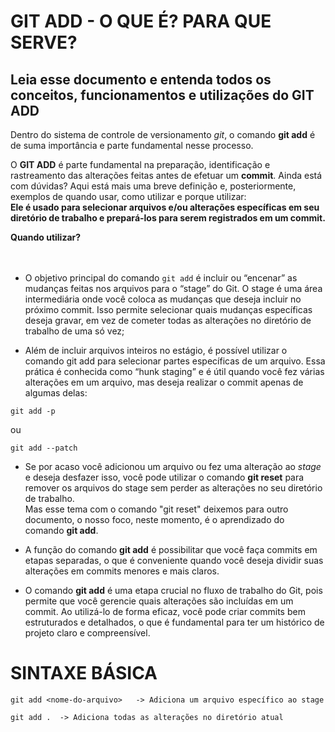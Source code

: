 # GIT ADD - O QUE É? PARA QUE SERVE?
## Leia esse documento e entenda todos os conceitos, funcionamentos e utilizações do **GIT ADD**

Dentro do sistema de controle de versionamento _git_, o comando **git add** é de suma importância e parte fundamental nesse processo.

O **GIT ADD** é parte fundamental na preparação, identificação e rastreamento das alterações feitas antes de efetuar um **commit**. Ainda está com dúvidas? Aqui está mais uma breve definição e, posteriormente, exemplos de quando usar, como utilizar e porque utilizar:<br>
**Ele é usado para selecionar arquivos e/ou alterações específicas em seu diretório de trabalho e prepará-los para serem registrados em um commit.**

**Quando utilizar?**<br><br><br>
- O objetivo principal do comando `git add` é incluir ou “encenar” as mudanças feitas nos arquivos para o “stage” do Git. O stage é uma área intermediária onde você coloca as mudanças que deseja incluir no próximo commit. Isso permite selecionar quais mudanças específicas deseja gravar, em vez de cometer todas as alterações no diretório de trabalho de uma só vez;

- Além de incluir arquivos inteiros no estágio, é possível utilizar o comando git add para selecionar partes específicas de um arquivo. Essa prática é conhecida como “hunk staging” e é útil quando você fez várias alterações em um arquivo, mas deseja realizar o commit apenas de algumas delas: 
```
git add -p
```
ou
```
git add --patch
```

- Se por acaso você adicionou um arquivo ou fez uma alteração ao _stage_ e deseja desfazer isso, você pode utilizar o comando __git reset__ para remover os arquivos do stage sem perder as alterações no seu diretório de trabalho.<br>
Mas esse tema com o comando "git reset" deixemos para outro documento, o nosso foco, neste momento, é o aprendizado do comando **git add**.

- A função do comando **git add** é possibilitar que você faça commits em etapas separadas, o que é conveniente quando você deseja dividir suas alterações em commits menores e mais claros.

- O comando **git add** é uma etapa crucial no fluxo de trabalho do Git, pois permite que você gerencie quais alterações são incluídas em um commit. Ao utilizá-lo de forma eficaz, você pode criar commits bem estruturados e detalhados, o que é fundamental para ter um histórico de projeto claro e compreensível.

# SINTAXE BÁSICA

```
git add <nome-do-arquivo>   -> Adiciona um arquivo específico ao stage
```
```
git add .  -> Adiciona todas as alterações no diretório atual
```


